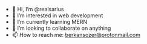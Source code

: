 - 👋 Hi, I’m @realsarius
- 👀 I’m interested in web development
- 🌱 I’m currently learning MERN
- 💞️ I’m looking to collaborate on anything
- 📫 How to reach me: berkansozer@protonmail.com

<!---
realsarius/realsarius is a ✨ special ✨ repository because its `README.md` (this file) appears on your GitHub profile.
You can click the Preview link to take a look at your changes.
--->
